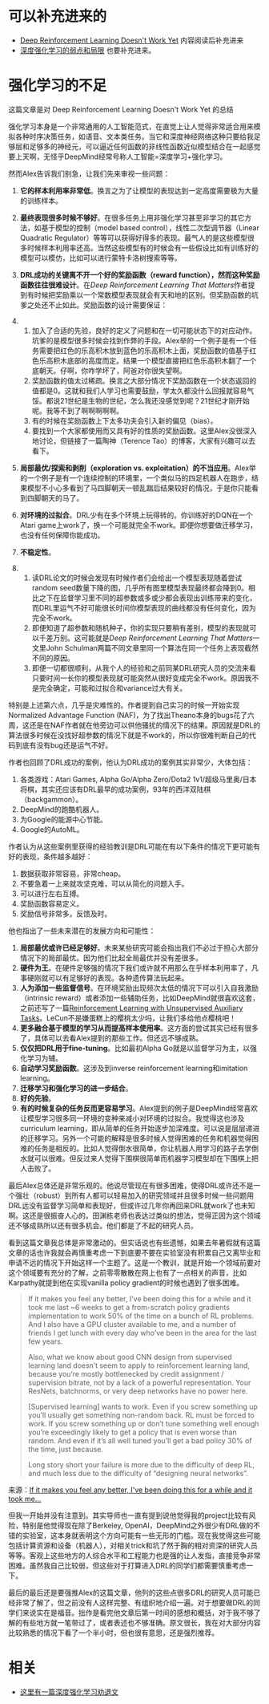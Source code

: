 
# 可以补充进来的

- [Deep Reinforcement Learning Doesn't Work Yet](https://www.alexirpan.com/2018/02/14/rl-hard.html) 内容阅读后补充进来
- [深度强化学习的弱点和局限](https://zhuanlan.zhihu.com/p/34089913) 也要补充进来。



# 强化学习的不足


这篇文章是对 Deep Reinforcement Learning Doesn't Work Yet 的总结

强化学习本身是一个非常通用的人工智能范式，在直觉上让人觉得非常适合用来模拟各种时序决策任务，如语音、文本类任务。当它和深度神经网络这种只要给我足够层和足够多的神经元，可以逼近任何函数的非线性函数近似模型结合在一起感觉要上天啊，无怪乎DeepMind经常号称人工智能=深度学习+强化学习。

然而Alex告诉我们别急，让我们先来审视一些问题：

1. **它的样本利用率非常低**。换言之为了让模型的表现达到一定高度需要极为大量的训练样本。

2. **最终表现很多时候不够好**。在很多任务上用非强化学习甚至非学习的其它方法，如基于模型的控制（model based control），线性二次型调节器（Linear Quadratic Regulator）等等可以获得好得多的表现。最气人的是这些模型很多时候样本利用率还高。当然这些模型有的时候会有一些假设比如有训练好的模型可以模仿，比如可以进行蒙特卡洛树搜索等等。

3. **DRL成功的关键离不开一个好的奖励函数（reward function），然而这种奖励函数往往很难设计**。在*Deep Reinforcement Learning That Matters*作者提到有时候把奖励乘以一个常数模型表现就会有天和地的区别。但奖励函数的坑爹之处还不止如此。奖励函数的设计需要保证：

4. 1. 加入了合适的先验，良好的定义了问题和在一切可能状态下的对应动作。坑爹的是模型很多时候会找到作弊的手段。Alex举的一个例子是有一个任务需要把红色的乐高积木放到蓝色的乐高积木上面，奖励函数的值基于红色乐高积木底部的高度而定。结果一个模型直接把红色乐高积木翻了一个底朝天。仔啊，你咋学坏了，阿爸对你很失望啊。
   2. 奖励函数的值太过稀疏。换言之大部分情况下奖励函数在一个状态返回的值都是0。这就和我们人学习也需要鼓励，学太久都没什么回报就容易气馁。都说21世纪是生物的世纪，怎么我还没感觉到呢？21世纪才刚开始呢。我等不到了啊啊啊啊啊。
   3. 有的时候在奖励函数上下太多功夫会引入新的偏见（bias）。
   4. 要找到一个大家都使用而又具有好的性质的奖励函数。这里Alex没很深入地讨论，但链接了一篇陶神（Terence Tao）的博客，大家有兴趣可以去看下。

5. **局部最优/探索和剥削（exploration vs. exploitation）的不当应用**。Alex举的一个例子是有一个连续控制的环境里，一个类似马的四足机器人在跑步，结果模型不小心多看到了马四脚朝天一顿乱踹后结果较好的情况，于是你只能看到四脚朝天的马了。

6. **对环境的过拟合**。DRL少有在多个环境上玩得转的。你训练好的DQN在一个Atari game上work了，换一个可能就完全不work。即便你想要做迁移学习，也没有任何保障你能成功。

7. **不稳定性**。

8. 1. 读DRL论文的时候会发现有时候作者们会给出一个模型表现随着尝试random seed数量下降的图，几乎所有图里模型表现最终都会降到0。相比之下在监督学习里不同的超参数或多或少都会表现出训练带来的变化，而DRL里运气不好可能很长时间你模型表现的曲线都没有任何变化，因为完全不work。
   2. 即便知道了超参数和随机种子，你的实现只要稍有差别，模型的表现就可以千差万别。这可能就是*Deep Reinforcement Learning That Matters*一文里John Schulman两篇不同文章里同一个算法在同一个任务上表现截然不同的原因。
   3. 即便一切都很顺利，从我个人的经验和之前同某DRL研究人员的交流来看只要时间一长你的模型表现就可能突然从很好变成完全不work。原因我不是完全确定，可能和过拟合和variance过大有关。

特别是上述第六点，几乎是灾难性的。作者提到自己实习的时候一开始实现Normalized Advantage Function (NAF)，为了找出Theano本身的bugs花了六周，这还是在NAF作者就在他旁边可以供他骚扰的情况下的结果。原因就是DRL的算法很多时候在没找好超参数的情况下就是不work的，所以你很难判断自己的代码到底有没有bug还是运气不好。

作者也回顾了DRL成功的案例，他认为DRL成功的案例其实非常少，大体包括：

1. 各类游戏：Atari Games, Alpha Go/Alpha Zero/Dota2 1v1/超级马里奥/日本将棋，其实还应该有DRL最早的成功案例，93年的西洋双陆棋（backgammon）。
2. DeepMind的跑酷机器人。
3. 为Google的能源中心节能。
4. Google的AutoML。

作者认为从这些案例里获得的经验教训是DRL可能在有以下条件的情况下更可能有好的表现，条件越多越好：

1. 数据获取非常容易，非常cheap。
2. 不要急着一上来就攻坚克难，可以从简化的问题入手。
3. 可以进行左右互搏。
4. 奖励函数容易定义。
5. 奖励信号非常多，反馈及时。

他也指出了一些未来潜在的发展方向和可能性：

1. **局部最优或许已经足够好**。未来某些研究可能会指出我们不必过于担心大部分情况下的局部最优。因为他们比起全局最优并没有差很多。
2. **硬件为王**。在硬件足够强的情况下我们或许就不用那么在乎样本利用率了，凡事硬刚就可以有足够好的表现。各种遗传算法玩起来。
3. **人为添加一些监督信号**。在环境奖励出现频次太低的情况下可以引入自我激励（intrinsic reward）或者添加一些辅助任务，比如DeepMind就很喜欢这套，之前还写了一篇[Reinforcement Learning with Unsupervised Auxiliary Tasks](https://link.zhihu.com/?target=https%3A//arxiv.org/abs/1611.05397)。LeCun不是嫌蛋糕上的樱桃太少吗，让我们多给他点樱桃吧！
4. **更多融合基于模型的学习从而提高样本使用率**。这方面的尝试其实已经有很多了，具体可以去看Alex提到的那些工作。但还远不够成熟。
5. **仅仅把DRL用于fine-tuning**。比如最初Alpha Go就是以监督学习为主，以强化学习为辅。
6. **自动学习奖励函数**。这涉及到inverse reinforcement learning和imitation learning。
7. **迁移学习和强化学习的进一步结合**。
8. **好的先验**。
9. **有的时候复杂的任务反而更容易学习**。Alex提到的例子是DeepMind经常喜欢让模型学习很多同一环境的变种来减小对环境的过拟合。我觉得这也涉及curriculum learning，即从简单的任务开始逐步加深难度。可以说是层层递进的迁移学习。另外一个可能的解释是很多时候人觉得困难的任务和机器觉得困难的任务是相反的。比如人觉得倒水很简单，你让机器人用学习的路子去学倒水就可以很难。但反过来人觉得下围棋很简单而机器学习模型却在下围棋上把人击败了。

最后Alex总体还是非常乐观的。他说尽管现在有很多困难，使得DRL或许还不是一个强壮（robust）到所有人都可以轻易加入的研究领域并且很多时候一些问题用DRL远没有监督学习简单和表现好，但或许过几年你再回来DRL就work了也未知啊。这还是很振奋人心的。田渊栋老师也表达过类似的想法，觉得正因为这个领域还不够成熟所以还有很多机会。他们都是了不起的研究人员。

看到这篇文章我总体是非常激动的。但实话说也有些遗憾，如果去年暑假就有这篇文章的话也许我就会再慎重考虑一下到底要不要在实验室没有积累自己又离毕业和申请不远的情况下开始这样一个主题了。这是一个教训，就是开始一个领域前要对这个领域要有充分的了解，之前零零散散在网上也有了一点相关的声音，比如Karpathy就提到他在实现vanilla policy gradient的时候也遇到了很多困难。

> If it makes you feel any better, I’ve been doing this for a while and it took me last ~6 weeks to get a from-scratch policy gradients implementation to work 50% of the time on a bunch of RL problems. And I also have a GPU cluster available to me, and a number of friends I get lunch with every day who’ve been in the area for the last few years.
>
> Also, what we know about good CNN design from supervised learning land doesn’t seem to apply to reinforcement learning land, because you’re mostly bottlenecked by credit assignment / supervision bitrate, not by a lack of a powerful representation. Your ResNets, batchnorms, or very deep networks have no power here.
>
> [Supervised learning] wants to work. Even if you screw something up you’ll usually get something non-random back. RL must be forced to work. If you screw something up or don’t tune something well enough you’re exceedingly likely to get a policy that is even worse than random. And even if it’s all well tuned you’ll get a bad policy 30% of the time, just because.
>
> Long story short your failure is more due to the difficulty of deep RL, and much less due to the difficulty of “designing neural networks”.

来源：[If it makes you feel any better, I've been doing this for a while and it took me...](https://link.zhihu.com/?target=https%3A//news.ycombinator.com/item%3Fid%3D13519044)

但我一开始并没有注意到。其实导师也一直有提到说他觉得我的project比较有风险，特别是他觉得现在除了Berkeley, OpenAI，DeepMind之外很少有DRL做的不错的实验室，这本身就表明这个方向可能有一些无形的门槛。现在我觉得这些可能包括计算资源和设备（机器人），对相关trick和坑了然于胸的相对资深的研究人员等等。客观上这些地方的人综合水平和工程能力也是强的让人发指，直接竞争非常困难。虽然我自己比较弱，但这些对于打算进入DRL的同学们都需要慎重考虑一下。

最后的最后还是要强推Alex的这篇文章，他列的这些点很多DRL的研究人员可能已经非常了解了，但之前没有人这样完整、有组织地介绍一遍。对于想要做DRL的同学们来说实在是福音。拙作是看完他文章后第一时间的感想和概括，对于我不够了解的有些地方就一笔带过了，或者表述也不够准确。原文很长，我在对大部分内容比较熟悉的情况下看了一个半小时，但也很有意思，还是强烈推荐。


# 相关

- [这里有一篇深度强化学习劝退文](https://zhuanlan.zhihu.com/p/33936457)
